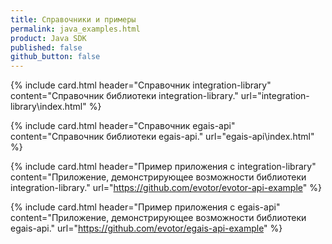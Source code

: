 ```yaml
---
title: Справочники и примеры
permalink: java_examples.html
product: Java SDK
published: false
github_button: false
---
```




{% include card.html header="Справочник integration-library" content="Справочник библиотеки integration-library." url="integration-library\index.html" %}




{% include card.html header="Справочник egais-api" content="Справочник библиотеки egais-api." url="egais-api\index.html" %}


{% include card.html header="Пример приложения с integration-library" content="Приложение, демонстрирующее возможности библиотеки integration-library." url="https://github.com/evotor/evotor-api-example" %}


{% include card.html header="Пример приложения с egais-api" content="Приложение, демонстрирующее возможности библиотеки egais-api." url="https://github.com/evotor/egais-api-example" %}

